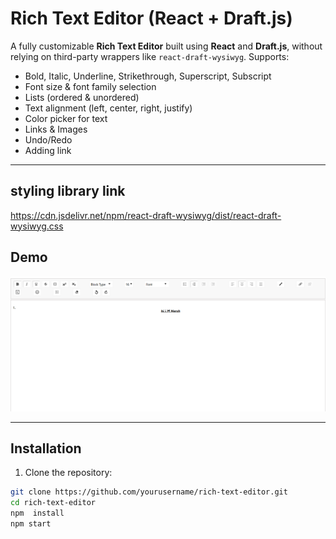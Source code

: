 # Rich Text Editor (React + Draft.js)

A fully customizable **Rich Text Editor** built using **React** and **Draft.js**, without relying on third-party wrappers like `react-draft-wysiwyg`. Supports:

- Bold, Italic, Underline, Strikethrough, Superscript, Subscript  
- Font size & font family selection  
- Lists (ordered & unordered)  
- Text alignment (left, center, right, justify)  
- Color picker for text  
- Links & Images  
- Undo/Redo  
- Adding link 

---

## styling library link

https://cdn.jsdelivr.net/npm/react-draft-wysiwyg/dist/react-draft-wysiwyg.css

## Demo

![alt text](image.png)

---

## Installation

1. Clone the repository:

```bash
git clone https://github.com/yourusername/rich-text-editor.git
cd rich-text-editor
npm  install 
npm start